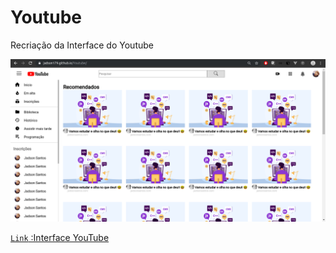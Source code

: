 # Youtube

Recriação da Interface do Youtube

![](./imgs/screeshot.png)

[`Link` :Interface YouTube](https://jadson179.github.io/RECRIANDO-INTERFACES/Youtube/index.html)